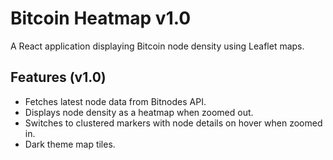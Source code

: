 # Bitcoin Heatmap v1.0

A React application displaying Bitcoin node density using Leaflet maps.

## Features (v1.0)

- Fetches latest node data from Bitnodes API.
- Displays node density as a heatmap when zoomed out.
- Switches to clustered markers with node details on hover when zoomed in.
- Dark theme map tiles.

